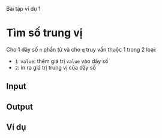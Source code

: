 Bài tập ví dụ 1

# Tìm số trung vị

Cho 1 dãy số `n` phần tử và cho `q` truy vấn thuộc 1 trong 2 loại:

* `1 value`: thêm giá trị `value` vào dãy số
* `2`: in ra giá trị trung vị của dãy số

## Input

## Output

## Ví dụ
